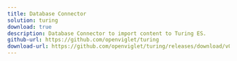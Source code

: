 ```yaml
---
title: Database Connector
solution: turing
download: true
description: Database Connector to import content to Turing ES.
github-url: https://github.com/openviglet/turing
download-url: https://github.com/openviglet/turing/releases/download/v0.3.9/turing-db.jar
---
```

